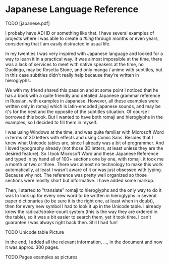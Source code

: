 # Japanese Language Reference

TODO [japanese.pdf]

I probaby have ADHD or something like that. I have several examples of projects where I was able to create _a thing_ through months or even years, considering that I am easily distracted in usual life.

In my twenties I was very inspired with Japanese language and looked for a way to learn it in a practical way. It was almost impossible at the time, there was a lack of services to meet with native speakers at the time, no Duolingo, may be Rosetta Stone, and only manga / anime with subtitles, but in this case subtitles didn't really help because they're written in hieroglyphs.

We with my friend shared this passion and at some point I noticed that he has a book with a quite friendly and detailed Japanese grammar reference in Russian, with examples in Japanese. However, all these examples were written only in romaji which is latin-encoded japanese sounds, and may be it's for the best and the opposite of the subtitles situation. Of course I borrowed this book. But I wanted to have both romaji and hieroglyphs in the examples, so I decided to fill them in myself.

I was using Windows at the time, and was quite familiar with Microsoft Word in terms of 3D letters with effects and using Comic Sans. Besides that I knew what Unicode tables are, since I already was a bit of programmer. And I loved typography already (not those 3D letters, at least unless they are the desired feature). So I took Microsoft Word and these Japanese Reference and typed in by hand all of 100+ sections one by one, with romaji, it took me a month or two or three. There was almost no technology to make this work automatically, at least I wasn't aware of it or was just obsessed with typing. Because why not. The reference was pretty well organized so those sections were mostly short but informative. I have added some markup.

Then, I started to "translate" romaji to hieroglyphs and the only way to do it was to look up for every new word to be written in hieroglyphs in several paper dictionaries (to be sure it is the right one, at least when in doubt), then for every new symbol I had to look it up in the Unicode table. I already knew the radical/stroke-count system (this is the way they are ordered in the table), so it was a bit easier to search them, yet it took time. I can't guarantee I was always right back then. Still I had fun!

TODO Unicode table Picture

In the end, I added all the relevant information, ..., in the document and now it was approx. 300 pages.

TODO Pages examples as pictures
